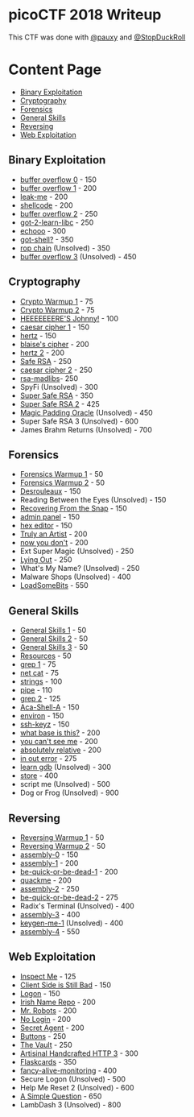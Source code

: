 # picoCTF 2018 Writeup
This CTF was done with [@pauxy](https://github.com/pauxy) and [@StopDuckRoll](https://github.com/StopDuckRoll)

# Content Page
- [Binary Exploitation](#binary-exploitation)
- [Cryptography](#cryptography)
- [Forensics](#forensics)
- [General Skills](#general-skills)
- [Reversing](#reversing)
- [Web Exploitation](#web-exploitation)

## Binary Exploitation
- [buffer overflow 0](Binary%20Exploitation/buffer%20overflow%200) - 150
- [buffer overflow 1](Binary%20Exploitation/buffer%20overflow%201) - 200
- [leak-me](Binary%20Exploitation/leak-me) - 200
- [shellcode](Binary%20Exploitation/shellcode) - 200
- [buffer overflow 2](Binary%20Exploitation/buffer%20overflow%202) - 250
- [got-2-learn-libc](Binary%20Exploitation/got-2-learn-libc) - 250
- [echooo](Binary%20Exploitation/echooo) - 300
- [got-shell?](Binary%20Exploitation/got-shell%3F) - 350
- [rop chain](Binary%20Exploitation/rop%20chain) (Unsolved) - 350
- [buffer overflow 3](Binary%20Exploitation/buffer%20overflow%203) (Unsolved) - 450

## Cryptography
- [Crypto Warmup 1](Cryptography/Crypto%20Warmup%201) - 75
- [Crypto Warmup 2](Cryptography/Crypto%20Warmup%202) - 75
- [HEEEEEEERE'S Johnny!](Cryptography/HEEEEEEERE%27S%20Johnny!) - 100
- [caesar cipher 1](Cryptography/caesar%20cipher%201) - 150
- [hertz](Cryptography/hertz) - 150
- [blaise's cipher](Cryptography/blaise%27s%20cipher) - 200
- [hertz 2](Cryptography/hertz%202) - 200
- [Safe RSA](Cryptography/Safe%20RSA) - 250
- [caesar cipher 2](Cryptography/caesar%20cipher%202) - 250
- [rsa-madlibs](Cryptography/rsa-madlibs)- 250
- SpyFi (Unsolved) - 300
- [Super Safe RSA](Cryptography/Super%20Safe%20RSA) - 350
- [Super Safe RSA 2](Cryptography/Super%20Safe%20RSA%202) - 425
- [Magic Padding Oracle](Cryptography/Magic%20Padding%20Oracle) (Unsolved) - 450
- Super Safe RSA 3 (Unsolved) - 600
- James Brahm Returns (Unsolved) - 700

## Forensics
- [Forensics Warmup 1](Forensics/Forensics%20Warmup%201) - 50
- [Forensics Warmup 2](Forensics/Forensics%20Warmup%202) - 50
- [Desrouleaux](Forensics/Desrouleaux) - 150
- Reading Between the Eyes (Unsolved) - 150
- [Recovering From the Snap](Forensics/Recovering%20From%20the%20Snap) - 150
- [admin panel](Forensics/admin%20panel) - 150
- [hex editor](Forensics/hex%20editor) - 150
- [Truly an Artist](Forensics/Truly%20an%20Artist) - 200
- [now you don't](Forensics/now%20you%20don%27t) - 200
- Ext Super Magic (Unsolved) - 250
- [Lying Out](Forensics/Lying%20Out) - 250
- What's My Name? (Unsolved) - 250
- Malware Shops (Unsolved) - 400
- [LoadSomeBits](Forensics/LoadSomeBits) - 550

## General Skills
- [General Skills 1](General%20Skills/General%20Warmup%201) - 50
- [General Skills 2](General%20Skills/General%20Warmup%202) - 50
- [General Skills 3](General%20Skills/General%20Warmup%203) - 50
- [Resources](General%20Skills/Resources) - 50
- [grep 1](General%20Skills/grep%201) - 75
- [net cat](General%20Skills/net%20cat) - 75
- [strings](General%20Skills/strings) - 100
- [pipe](General%20Skills/pipe) - 110
- [grep 2](General%20Skills/grep%202) - 125
- [Aca-Shell-A](General%20Skills/Aca-Shell-A) - 150
- [environ](General%20Skills/environ) - 150
- [ssh-keyz](General%20Skills/ssh-keyz) - 150
- [what base is this?](General%20Skills/what%20base%20is%20this%3F) - 200
- [you can't see me](General%20Skills/you%20can%27t%20see%20me) - 200
- [absolutely relative](General%20Skills/absolutely%20relative) - 200
- [in out error](General%20Skills/in%20out%20error) - 275
- [learn gdb](General%20Skills/learn%20gdb) (Unsolved) - 300
- [store](General%20Skills/store) - 400
- script me (Unsolved) - 500
- Dog or Frog (Unsolved) - 900

## Reversing
- [Reversing Warmup 1](Reversing/Reversing%20Warmup%201) - 50
- [Reversing Warmup 2](Reversing/Reversing%20Warmup%202) - 50
- [assembly-0](Reversing/assembly-0) - 150
- [assembly-1](Reversing/assembly-1) - 200
- [be-quick-or-be-dead-1](Reversing/be-quick-or-be-dead-1) - 200
- [quackme](Reversing/quackme) - 200
- [assembly-2](Reversing/assembly-2) - 250
- [be-quick-or-be-dead-2](Reversing/be-quick-or-be-dead-2) - 275
- Radix's Terminal (Unsolved) - 400
- [assembly-3](Reversing/assembly-3) - 400
- [keygen-me-1](Reversing/keygen-me-1) (Unsolved) - 400
- [assembly-4](Reversing/assembly-4) - 550

## Web Exploitation
- [Inspect Me](Web%20Exploitation%2FInspect%20Me) - 125
- [Client Side is Still Bad](Web%20Exploitation/Client%20Side%20is%20Still%20Bad) - 150
- [Logon](Web%20Exploitation/Logon) - 150
- [Irish Name Repo](Web%20Exploitation/Irish%20Name%20Repo) - 200
- [Mr. Robots](Web%20Exploitation/Mr.%20Robots) - 200
- [No Login](Web%20Exploitation/No%20Login) - 200
- [Secret Agent](Web%20Exploitation/Secret%20Agent) - 200
- [Buttons](Web%20Exploitation/Buttons) - 250
- [The Vault](Web%20Exploitation/The%20Vault) - 250
- [Artisinal Handcrafted HTTP 3](Web%20Exploitation/Artisinal%20Handcrafted%20HTTP%203) - 300
- [Flaskcards](Web%20Exploitation/Flaskcards) - 350
- [fancy-alive-monitoring](Web%20Exploitation/fancy-alive-monitoring) - 400
- Secure Logon (Unsolved) - 500
- Help Me Reset 2 (Unsolved) - 600
- [A Simple Question](Web%20Exploitation/A%20Simple%20Question) - 650
- LambDash 3 (Unsolved) - 800
